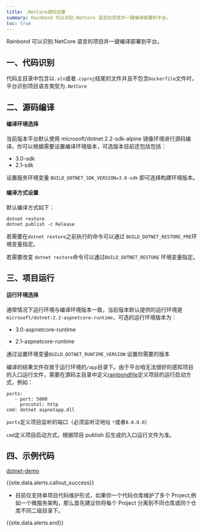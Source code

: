 ```yaml
---
title: .NetCore源码创建
summary: Rainbond 可以识别.NetCore 语言的项目并一键编译部署到平台。
toc: true
---
```


Rainbond 可以识别.NetCore 语言的项目并一键编译部署到平台。

## 一、代码识别

代码主目录中包含以`.sln`或者`.csproj`结尾的文件并且不包含`Dockerfile`文件时，平台识别项目语言类型为`.NetCore`

## 二、源码编译

#### 编译环境选择

当前版本平台默认使用 microsoft/dotnet:2.2-sdk-alpine 镜像环境进行源码编译。你可以根据需要设置编译环境版本，可选版本目前还包括包括：

* 3.0-sdk
* 2.1-sdk

设置服务环境变量 `BUILD_DOTNET_SDK_VERSION=3.0-sdk` 即可选择构建环境版本。

#### 编译方式设置

默认编译方式如下：

```
dotnet restore
dotnet publish -c Release
```

若需要在`dotnet restore`之前执行的命令可以通过 `BUILD_DOTNET_RESTORE_PRE`环境变量指定。

若需要改变 `dotnet restore`命令可以通过`BUILD_DOTNET_RESTORE` 环境变量指定。

## 三、项目运行

#### 运行环境选择

通常情况下运行环境与编译环境版本一致，当前版本默认提供的运行环境是`microsoft/dotnet:2.2-aspnetcore-runtime`，可选的运行环境版本为：

* 3.0-aspnetcore-runtime

* 2.1-aspnetcore-runtime

通过设置环境变量`BUILD_DOTNET_RUNTIME_VERSION` 设置你需要的版本

编译的结果文件存放于运行环境的`/app`目录下。由于平台咱无法很好的感知项目的入口运行文件，需要在源码主目录中定义[rainbondfile](./etc/rainbondfile.html)定义项目的运行启动方式，例如：

```
ports:
   - port: 5000
     procotol: http
cmd: dotnet aspnetapp.dll
```

`ports`定义项目监听的端口（必须监听泛地址 `*`或者`0.0.0.0`）

`cmd`定义项目启动方式，根据项目 publish 后生成的入口运行文件为准。

## 四、示例代码

[dotnet-demo](https://github.com/goodrain-apps/dotnet-demo)

{{site.data.alerts.callout_success}}

- 目前仅支持单项目代码维护形式，如果你一个代码仓库维护了多个 Project,例如一个微服务架构，那么首先建议你将每个 Project 分离到不同仓库或同个仓库不同二级目录下。

{{site.data.alerts.end}}

